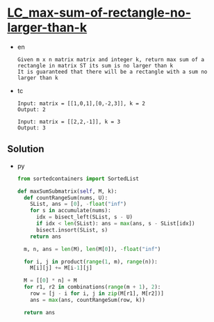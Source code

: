 # [LC_max-sum-of-rectangle-no-larger-than-k](https://leetcode.com/problems/max-sum-of-rectangle-no-larger-than-k)

* en

  ```en
  Given m x n matrix matrix and integer k, return max sum of a rectangle in matrix ST its sum is no larger than k
  It is guaranteed that there will be a rectangle with a sum no larger than k
  ```

* tc

  ```tc
  Input: matrix = [[1,0,1],[0,-2,3]], k = 2
  Output: 2

  Input: matrix = [[2,2,-1]], k = 3
  Output: 3
  ```

## Solution

* py

  ```py
  from sortedcontainers import SortedList

  def maxSumSubmatrix(self, M, k):
    def countRangeSum(nums, U):
      SList, ans = [0], -float("inf")
      for s in accumulate(nums):
        idx = bisect_left(SList, s - U)
        if idx < len(SList): ans = max(ans, s - SList[idx])
        bisect.insort(SList, s)
      return ans

    m, n, ans = len(M), len(M[0]), -float("inf")

    for i, j in product(range(1, m), range(n)):
      M[i][j] += M[i-1][j]

    M = [[0] * n] + M
    for r1, r2 in combinations(range(m + 1), 2):
      row = [j - i for i, j in zip(M[r1], M[r2])]
      ans = max(ans, countRangeSum(row, k))

    return ans
  ```
